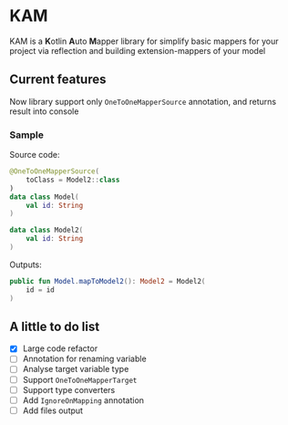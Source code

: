 # KAM
KAM is a **K**otlin **A**uto **M**apper library for simplify basic mappers for your project via reflection and building extension-mappers of your model

## Current features
Now library support only `OneToOneMapperSource` annotation, and returns result into console

### Sample
Source code:
```kotlin
@OneToOneMapperSource(
    toClass = Model2::class
)
data class Model(
    val id: String
)

data class Model2(
    val id: String
)
```

Outputs:
```kotlin
public fun Model.mapToModel2(): Model2 = Model2(
	id = id
)
```

## A little to do list
- [x] Large code refactor
- [ ] Annotation for renaming variable
- [ ] Analyse target variable type
- [ ] Support `OneToOneMapperTarget`
- [ ] Support type converters
- [ ] Add `IgnoreOnMapping` annotation
- [ ] Add files output
